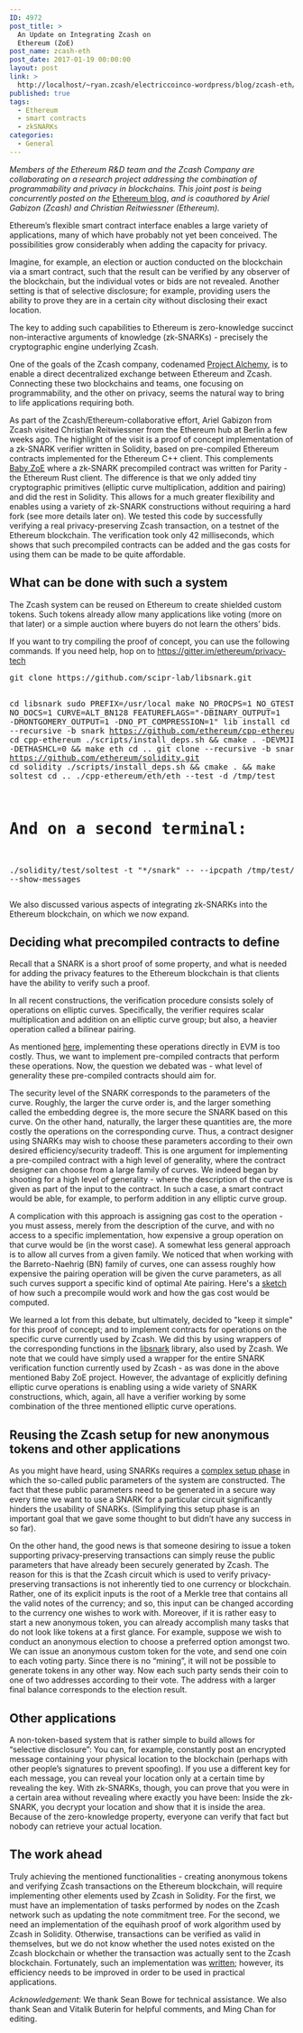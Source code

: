 ```yaml
---
ID: 4972
post_title: >
  An Update on Integrating Zcash on
  Ethereum (ZoE)
post_name: zcash-eth
post_date: 2017-01-19 00:00:00
layout: post
link: >
  http://localhost/~ryan.zcash/electriccoinco-wordpress/blog/zcash-eth/
published: true
tags:
  - Ethereum
  - smart contracts
  - zkSNARKs
categories:
  - General
---
```

<p><em>Members of the Ethereum R&amp;D team and the Zcash Company are collaborating on a research project addressing the combination of programmability and privacy in blockchains. This joint post is being concurrently posted on the</em> <a class="reference external" href="https://blog.ethereum.org/2017/01/19/update-integrating-zcash-ethereum/">Ethereum blog</a>, <em>and is coauthored by Ariel Gabizon (Zcash) and Christian Reitwiessner (Ethereum).</em></p>
<p>Ethereum’s flexible smart contract interface enables a large variety of applications, many of which have probably not yet been conceived. The possibilities grow considerably when adding the capacity for privacy.</p>
<p>Imagine, for example, an election or auction conducted on the blockchain via a smart contract, such that the result can be verified by any observer of the blockchain, but the individual votes or bids are not revealed. Another setting is that of selective disclosure; for example, providing users the ability to prove they are in a certain city without disclosing their exact location.</p>
<p>The key to adding such capabilities to Ethereum is zero-knowledge succinct non-interactive arguments of knowledge (zk-SNARKs) - precisely the cryptographic engine underlying Zcash.</p>
<p>One of the goals of the Zcash company, codenamed <a class="reference external" href="/blog/project-alchemy/">Project Alchemy</a>, is to enable a direct decentralized exchange between Ethereum and Zcash. Connecting these two blockchains and teams, one focusing on programmability, and the other on privacy, seems the natural way to bring to life applications requiring both.</p>
<p>As part of the Zcash/Ethereum-collaborative effort, Ariel Gabizon from Zcash visited Christian Reitwiessner from the Ethereum hub at Berlin a few weeks ago. The highlight of the visit is a proof of concept implementation of a zk-SNARK verifier written in Solidity, based on pre-compiled Ethereum contracts implemented for the Ethereum C++ client. This complements <a class="reference external" href="/blog/zksnarks-in-ethereum/">Baby ZoE</a> where a zk-SNARK precompiled contract was written for Parity - the Ethereum Rust client. The difference is that we only added tiny cryptographic primitives (elliptic curve multiplication, addition and pairing) and did the rest in Solidity. This allows for a much greater flexibility and enables using a variety of zk-SNARK constructions without requiring a hard fork (see more details later on). We tested this code by successfully verifying a real privacy-preserving Zcash transaction, on a testnet of the Ethereum blockchain. The verification took only 42 milliseconds, which shows that such precompiled contracts can be added and the gas costs for using them can be made to be quite affordable.</p>
<div id="what-can-be-done-with-such-a-system" class="section">
<h2>What can be done with such a system</h2>
<p>The Zcash system can be reused on Ethereum to create shielded custom tokens. Such tokens already allow many applications like voting (more on that later) or a simple auction where buyers do not learn the others’ bids.</p>
<p>If you want to try compiling the proof of concept, you can use the following commands. If you need help, hop on to <a class="reference external" href="https://gitter.im/ethereum/privacy-tech">https://gitter.im/ethereum/privacy-tech</a></p>
<pre class="code literal-block">git clone https://github.com/scipr-lab/libsnark.git

cd libsnark
sudo PREFIX=/usr/local make NO_PROCPS=1 NO_GTEST=1 NO_DOCS=1 CURVE=ALT_BN128 
   FEATUREFLAGS="-DBINARY_OUTPUT=1 -DMONTGOMERY_OUTPUT=1 -DNO_PT_COMPRESSION=1" 
   lib install
cd ..
git clone --recursive -b snark https://github.com/ethereum/cpp-ethereum.git
cd cpp-ethereum
./scripts/install_deps.sh &amp;&amp; cmake . -DEVMJIT=0 -DETHASHCL=0 &amp;&amp; make eth
cd ..
git clone --recursive -b snarks https://github.com/ethereum/solidity.git
cd solidity
./scripts/install_deps.sh &amp;&amp; cmake . &amp;&amp; make soltest
cd ..
./cpp-ethereum/eth/eth --test -d /tmp/test
# And on a second terminal:
./solidity/test/soltest -t "*/snark" -- --ipcpath   /tmp/test/geth.ipc  --show-messages
</pre>
<p>We also discussed various aspects of integrating zk-SNARKs into the Ethereum blockchain, on which we now expand.</p>
<h2>Deciding what precompiled contracts to define</h2>
<p>Recall that a SNARK is a short proof of some property, and what is needed for adding the privacy features to the Ethereum blockchain is that clients have the ability to verify such a proof.</p>
<p>In all recent constructions, the verification procedure consists solely of operations on elliptic curves. Specifically, the verifier requires scalar multiplication and addition on an elliptic curve group; but also, a heavier operation called a bilinear pairing.</p>
<p>As mentioned <a class="reference external" href="https://blog.ethereum.org/2016/12/05/zksnarks-in-a-nutshell/">here</a>, implementing these operations directly in EVM is too costly. Thus, we want to implement pre-compiled contracts that perform these operations. Now, the question we debated was - what level of generality these pre-compiled contracts should aim for.</p>
<p>The security level of the SNARK corresponds to the parameters of the curve. Roughly, the larger the curve order is, and the larger something called the embedding degree is, the more secure the SNARK based on this curve. On the other hand, naturally, the larger these quantities are, the more costly the operations on the corresponding curve. Thus, a contract designer using SNARKs may wish to choose these parameters according to their own desired efficiency/security tradeoff. This is one argument for implementing a pre-compiled contract with a high level of generality, where the contract designer can choose from a large family of curves. We indeed began by shooting for a high level of generality - where the description of the curve is given as part of the input to the contract. In such a case, a smart contract would be able, for example, to perform addition in any elliptic curve group.</p>
<p>A complication with this approach is assigning gas cost to the operation - you must assess, merely from the description of the curve, and with no access to a specific implementation, how expensive a group operation on that curve would be (in the worst case). A somewhat less general approach is to allow all curves from a given family. We noticed that when working with the Barreto-Naehrig (BN) family of curves, one can assess roughly how expensive the pairing operation will be given the curve parameters, as all such curves support a specific kind of optimal Ate pairing. Here's a <a class="reference external" href="https://drive.google.com/file/d/0BwDmGb8qpc8RMEhBMlR5VHE3bEU/view?usp=sharing">sketch</a> of how such a precompile would work and how the gas cost would be computed.</p>
<p>We learned a lot from this debate, but ultimately, decided to "keep it simple" for this proof of concept; and to implement contracts for operations on the specific curve currently used by Zcash. We did this by using wrappers of the corresponding functions in the <a class="reference external" href="https://github.com/scipr-lab/libsnark">libsnark</a> library, also used by Zcash. We note that we could have simply used a wrapper for the entire SNARK verification function currently used by Zcash - as was done in the above mentioned Baby ZoE project. However, the advantage of explicitly defining elliptic curve operations is enabling using a wide variety of SNARK constructions, which, again, all have a verifier working by some combination of the three mentioned elliptic curve operations.</p>
<h2>Reusing the Zcash setup for new anonymous tokens and other applications</h2>
<p>As you might have heard, using SNARKs requires a <a class="reference external" href="/blog/the-design-of-the-ceremony/">complex setup phase</a> in which the so-called public parameters of the system are constructed. The fact that these public parameters need to be generated in a secure way every time we want to use a SNARK for a particular circuit significantly hinders the usability of SNARKs. (Simplifying this setup phase is an important goal that we gave some thought to but didn’t have any success in so far).</p>
<p>On the other hand, the good news is that someone desiring to issue a token supporting privacy-preserving transactions can simply reuse the public parameters that have already been securely generated by Zcash. The reason for this is that the Zcash circuit which is used to verify privacy-preserving transactions is not inherently tied to one currency or blockchain. Rather, one of its explicit inputs is the root of a Merkle tree that contains all the valid notes of the currency; and so, this input can be changed according to the currency one wishes to work with. Moreover, if it is rather easy to start a new anonymous token, you can already accomplish many tasks that do not look like tokens at a first glance. For example, suppose we wish to conduct an anonymous election to choose a preferred option amongst two. We can issue an anonymous custom token for the vote, and send one coin to each voting party. Since there is no “mining”, it will not be possible to generate tokens in any other way. Now each such party sends their coin to one of two addresses according to their vote. The address with a larger final balance corresponds to the election result.</p>
<h2>Other applications</h2>
<p>A non-token-based system that is rather simple to build allows for “selective disclosure”: You can, for example, constantly post an encrypted message containing your physical location to the blockchain (perhaps with other people’s signatures to prevent spoofing). If you use a different key for each message, you can reveal your location only at a certain time by revealing the key. With zk-SNARKs, though, you can prove that you were in a certain area without revealing where exactly you have been: Inside the zk-SNARK, you decrypt your location and show that it is inside the area. Because of the zero-knowledge property, everyone can verify that fact but nobody can retrieve your actual location.</p>
<h2>The work ahead</h2>
<p>Truly achieving the mentioned functionalities - creating anonymous tokens and verifying Zcash transactions on the Ethereum blockchain, will require implementing other elements used by Zcash in Solidity. For the first, we must have an implementation of tasks performed by nodes on the Zcash network such as updating the note commitment tree. For the second, we need an implementation of the equihash proof of work algorithm used by Zcash in Solidity. Otherwise, transactions can be verified as valid in themselves, but we do not know whether the used notes existed on the Zcash blockchain or whether the transaction was actually sent to the Zcash blockchain. Fortunately, such an implementation was <a class="reference external" href="https://github.com/ConsenSys/Project-Alchemy">written</a>; however, its efficiency needs to be improved in order to be used in practical applications.</p>
<p><em>Acknowledgement</em>: We thank Sean Bowe for technical assistance. We also thank Sean and Vitalik Buterin for helpful comments, and Ming Chan for editing.</p>
</div>
